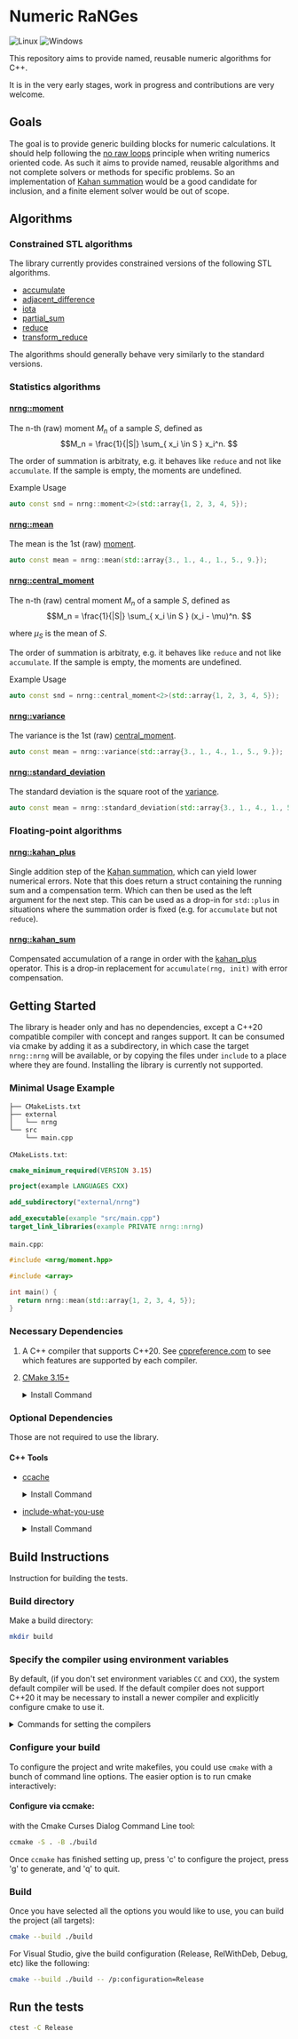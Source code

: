 # Numeric RaNGes

![Linux](https://github.com/fweik/nrng/workflows/Linux/badge.svg)
![Windows](https://ci.appveyor.com/api/projects/status/1hegoxj10724qbu8?svg=true)

This repository aims to provide named, reusable numeric algorithms for C++.

It is in the very early stages, work in progress and contributions are very welcome.

## Goals

The goal is to provide generic building blocks for numeric calculations. It should help following the [no raw loops](https://www.youtube.com/watch?v=W2tWOdzgXHA)
principle when writing numerics oriented code. As such it aims to provide named, reusable algorithms and not complete solvers or methods for specific problems. So an
implementation of [Kahan summation](https://en.wikipedia.org/wiki/Kahan_summation_algorithm) would be a good candidate for inclusion, and a finite element solver would be out of scope.

## Algorithms

### Constrained STL algorithms

The library currently provides constrained versions of the
following STL algorithms.

- [accumulate](include/nrng/accumulate.hpp)
- [adjacent_difference](include/nrng/adjacent_difference.hpp)
- [iota](include/nrng/iota.hpp)
- [partial_sum](include/nrng/partial_sum.hpp)
- [reduce](include/nrng/reduce.hpp)
- [transform_reduce](include/nrng/transform_reduce.hpp)

The algorithms should generally behave very similarly to
the standard versions.

### Statistics algorithms

#### [nrng::moment](include/nrng/moment.hpp)

The n-th (raw) moment $M_n$ of a sample $S$, defined as
$$M_n = \frac{1}{|S|} \sum_{ x_i \in S } x_i^n. $$

The order of summation is arbitraty, e.g. it behaves like `reduce` and not like `accumulate`. If the sample is empty,
the moments are undefined.

Example Usage

```c++
auto const snd = nrng::moment<2>(std::array{1, 2, 3, 4, 5});
```

#### [nrng::mean](include/nrng/moment.hpp)

The mean is the 1st (raw) [moment](#nrngmoment).

```c++
auto const mean = nrng::mean(std::array{3., 1., 4., 1., 5., 9.});
```

#### [nrng::central_moment](include/nrng/central_moment.hpp)

The n-th (raw) central moment $M_n$ of a sample $S$, defined as
$$M_n = \frac{1}{|S|} \sum_{ x_i \in S } (x_i - \mu)^n. $$

where $\mu_S$ is the mean of $S$. 

The order of summation is arbitraty, e.g. it behaves like `reduce` and not like `accumulate`. If the sample is empty,
the moments are undefined.

Example Usage

```c++
auto const snd = nrng::central_moment<2>(std::array{1, 2, 3, 4, 5});
```

#### [nrng::variance](include/nrng/central_moment.hpp)

The variance is the 1st (raw) [central_moment](#nrng---centralmoment).

```c++
auto const mean = nrng::variance(std::array{3., 1., 4., 1., 5., 9.});
```

#### [nrng::standard_deviation](include/nrng/central_moment.hpp)

The standard deviation is the square root of the [variance](#nrng---variance).

```c++
auto const mean = nrng::standard_deviation(std::array{3., 1., 4., 1., 5., 9.});
```

### Floating-point algorithms

#### [nrng::kahan_plus](include/nrng/kahan.hpp)

Single addition step of the [Kahan summation](https://en.wikipedia.org/wiki/Kahan_summation_algorithm), which can yield lower numerical errors. Note that this does return a struct
containing the running sum and a compensation term. Which can
then be used as the left argument for the next step. This can be
used as a drop-in for `std::plus` in situations where the summation order is fixed (e.g. for `accumulate` but not `reduce`).

#### [nrng::kahan_sum](include/nrng/kahan.hpp)

 Compensated accumulation of a range in order with the [kahan_plus](#nrngkahan_plus) operator. This is a drop-in replacement for `accumulate(rng, init)` with error compensation.

## Getting Started

The library is header only and has no dependencies, except a C++20 compatible compiler with concept and
ranges support. It can be consumed via cmake by adding it as a subdirectory, in which case the target
`nrng::nrng` will be available, or by copying the files under `include` to a place where they are found.
Installing the library is currently not supported.

### Minimal Usage Example

```tree
├── CMakeLists.txt
├── external
│   └── nrng
└── src
    └── main.cpp
```

`CMakeLists.txt`:

```cmake
cmake_minimum_required(VERSION 3.15)

project(example LANGUAGES CXX)

add_subdirectory("external/nrng")

add_executable(example "src/main.cpp")
target_link_libraries(example PRIVATE nrng::nrng)
```

`main.cpp`:

```c++
#include <nrng/moment.hpp>

#include <array>

int main() {
  return nrng::mean(std::array{1, 2, 3, 4, 5});
}
```

### Necessary Dependencies

1. A C++ compiler that supports C++20.
See [cppreference.com](https://en.cppreference.com/w/cpp/compiler_support)
to see which features are supported by each compiler.
2. [CMake 3.15+](https://cmake.org/)
	<details>
	<summary>Install Command</summary>
	
	- Debian/Ubuntu:
		
			sudo apt-get install cmake
	
	- Windows:
		
			choco install cmake -y
	
	- MacOS:
	 		
			brew install cmake
	
	</details>

### Optional Dependencies

Those are not required to use the library.

#### C++ Tools
  * [ccache](https://ccache.dev/)
	<details>
	<summary>Install Command</summary>

	- Debian/Ubuntu:
		
			sudo apt-get install ccache

	- Windows:
		
			choco install ccache -y

	- MacOS:
 		
			brew install ccache

	</details>


  * [include-what-you-use](https://include-what-you-use.org/)
	<details>
	<summary>Install Command</summary>

	Follow instructions here:
	https://github.com/include-what-you-use/include-what-you-use#how-to-install
	</details>

## Build Instructions

Instruction for building the tests.

### Build directory

Make a build directory:

```bash
mkdir build
```

### Specify the compiler using environment variables

By default, (if you don't set environment variables `CC` and `CXX`), the system default compiler will be used. If the default compiler does not
support C++20 it may be necessary to install a newer compiler and explicitly configure cmake to use it.

<details>
<summary>Commands for setting the compilers </summary>

- Debian/Ubuntu/MacOS:
	
	Set your desired compiler (`clang`, `gcc`, etc):
		
	- Temporarily (only for the current shell)
	
		Run one of the followings in the terminal:
	
		- clang
		
				CC=clang CXX=clang++
			
		- gcc
		
				CC=gcc CXX=g++
	
	- Permanent:

		Open `~/.bashrc` using your text editor:
			
			gedit ~/.bashrc
			
		Add `CC` and `CXX` to point to the compilers:
			
			export CC=clang
			export CXX=clang++
			
		Save and close the file.

- Windows:

	- Permanent:
	
		Run one of the followings in PowerShell:
				
		- Visual Studio generator and compiler (cl)
			
				[Environment]::SetEnvironmentVariable("CC", "cl.exe", "User")
				[Environment]::SetEnvironmentVariable("CXX", "cl.exe", "User")
				refreshenv
			
		  Set the architecture using [vsvarsall](https://docs.microsoft.com/en-us/cpp/build/building-on-the-command-line?view=vs-2019#vcvarsall-syntax):
			
				vsvarsall.bat x64

		- clang

				[Environment]::SetEnvironmentVariable("CC", "clang.exe", "User")
				[Environment]::SetEnvironmentVariable("CXX", "clang++.exe", "User")
				refreshenv
	 
		- gcc

				[Environment]::SetEnvironmentVariable("CC", "gcc.exe", "User")
				[Environment]::SetEnvironmentVariable("CXX", "g++.exe", "User")
				refreshenv
	 

  - Temporarily (only for the current shell):
		
			$Env:CC="clang.exe"
			$Env:CXX="clang++.exe"
			
</details>

### Configure your build

To configure the project and write makefiles, you could use `cmake` with a bunch of command line options.
The easier option is to run cmake interactively:

#### **Configure via ccmake**:

with the Cmake Curses Dialog Command Line tool:  

```bash
ccmake -S . -B ./build
```

Once `ccmake` has finished setting up, press 'c' to configure the project,  press 'g' to generate, and 'q' to quit.

### Build

Once you have selected all the options you would like to use, you can build the project (all targets):

```bash
cmake --build ./build
```

For Visual Studio, give the build configuration (Release, RelWithDeb, Debug, etc) like the following:

```bash
cmake --build ./build -- /p:configuration=Release
```

## Run the tests

```bash
ctest -C Release
```
